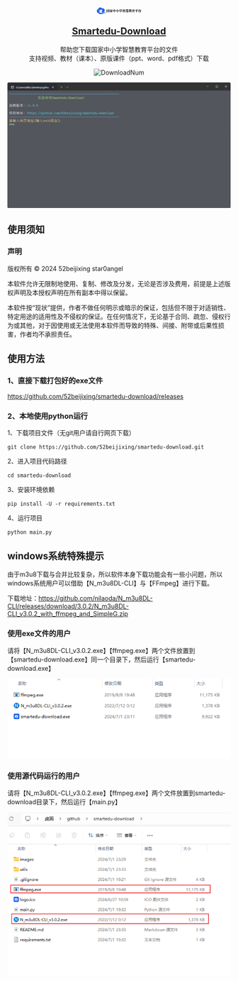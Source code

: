 <h2 align="center">
    <p><img src="./images/logo.png" width="100" alt="logo"></p>
    <a href="https://github.com/52beijixing/smartedu-download">Smartedu-Download</a>
</h2>

<p align="center">
    帮助您下载国家中小学智慧教育平台的文件</br>
    支持视频、教材（课本）、原版课件（ppt、word、pdf格式）下载
</p>

<p align="center">
  <img src="https://img.shields.io/github/downloads/52beijixing/smartedu-download/total" alt="DownloadNum">
</p>

<p align="center">
    <a href="https://github.com/52beijixing/smartedu-download">
        <img src="./images/description.png" alt="description">
    </a>
</p>


## 使用须知
### 声明
版权所有 © 2024 52beijixing star0angel

本软件允许无限制地使用、复制、修改及分发，无论是否涉及费用，前提是上述版权声明及本授权声明在所有副本中得以保留。

本软件按“现状”提供，作者不做任何明示或暗示的保证，包括但不限于对适销性、特定用途的适用性及不侵权的保证。在任何情况下，无论基于合同、疏忽、侵权行为或其他，对于因使用或无法使用本软件而导致的特殊、间接、附带或后果性损害，作者均不承担责任。


## 使用方法
### 1、直接下载打包好的exe文件
https://github.com/52beijixing/smartedu-download/releases

### 2、本地使用python运行
1、下载项目文件（无git用户请自行网页下载）
```
git clone https://github.com/52beijixing/smartedu-download.git
```
2、进入项目代码路径
```
cd smartedu-download
```

3、安装环境依赖
```
pip install -U -r requirements.txt
```

4、运行项目
```
python main.py
```


## windows系统特殊提示
由于m3u8下载与合并比较复杂，所以软件本身下载功能会有一些小问题，所以windows系统用户可以借助【N_m3u8DL-CLI】与【FFmpeg】进行下载。

下载地址：https://github.com/nilaoda/N_m3u8DL-CLI/releases/download/3.0.2/N_m3u8DL-CLI_v3.0.2_with_ffmpeg_and_SimpleG.zip

### 使用exe文件的用户
请将【N_m3u8DL-CLI_v3.0.2.exe】【ffmpeg.exe】两个文件放置到【smartedu-download.exe】同一个目录下，然后运行【smartedu-download.exe】
<p align="center">
  <img src="./images/windows_tip_one.png" alt="windows_tip_one">
</p>

### 使用源代码运行的用户
请将【N_m3u8DL-CLI_v3.0.2.exe】【ffmpeg.exe】两个文件放置到smartedu-download目录下，然后运行【main.py】

<p align="center">
  <img src="./images/windows_tip_two.png" alt="windows_tip_two">
</p>
